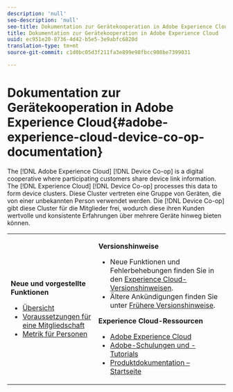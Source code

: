 ```yaml
---
description: 'null'
seo-description: 'null'
seo-title: Dokumentation zur Gerätekooperation in Adobe Experience Cloud
title: Dokumentation zur Gerätekooperation in Adobe Experience Cloud
uuid: ec951e20-8736-4d42-b5e5-3e9abfc6820d
translation-type: tm+mt
source-git-commit: c1d0bc05d3f211fa3e899e98fbcc908be7399031

---
```



# Dokumentation zur Gerätekooperation in Adobe Experience Cloud{#adobe-experience-cloud-device-co-op-documentation}

The [!DNL Adobe Experience Cloud] [!DNL Device Co-op] is a digital cooperative where participating customers share device link information. The [!DNL Experience Cloud] [!DNL Device Co-op] processes this data to form device clusters. Diese Cluster vertreten eine Gruppe von Geräten, die von einer unbekannten Person verwendet werden. Die [!DNL Device Co-op] gibt diese Cluster für die Mitglieder frei, wodurch diese ihren Kunden wertvolle und konsistente Erfahrungen über mehrere Geräte hinweg bieten können.

<!-- <a id="section_535A849B2BF14221BD78C968CC02732D"></a> -->

<table id="table_5E612F746A704FE095B809A013EE977F" class="simpletable"> 
 <tbody> 
  <tr> 
   <td colname="col1"> <p> <b>Neue und vorgestellte Funktionen</b> </p> 
    <ul id="ul_47C012F6AB3E4B73BA357027F4D15369"> 
     <li id="li_30DBD4F8A9FA4FEFA3E3E5903FC55887"><a href="about/overview.md#concept-de34e3bacae94869909e979f24bcc4e8" format="dita" scope="local"> Übersicht</a> </li> 
     <li id="li_10D0D3D338FF445098EE18B322951FAF"><a href="about/requirements.md#concept-31d3d165d22546afbedf023d32ad3a43" format="dita" scope="local"> Voraussetzungen für eine Mitgliedschaft</a> </li> 
     <li id="li_466DC0DA0CD84E9E81EEF3237DCD411A"><a href="other-solutions/people.md#concept-8c57cd3904974e078d7fbf84ac9c2d63" format="dita" scope="local"> Metrik für Personen</a> </li> 
    </ul> </td> 
   <td colname="col2"> <p> <b>Versionshinweise</b> </p> 
    <ul id="ul_713F3E9DF0F84FE5981AC63D05948864"> 
     <li id="li_09C1CD15823E4AD7856CE40BE848E03F">Neue Funktionen und Fehlerbehebungen finden Sie in den <a href="https://marketing.adobe.com/resources/help/en_US/whatsnew/" format="https" scope="external">Experience Cloud-Versionshinweisen</a>. </li> 
     <li id="li_EA594E939ED14D7780178DEA8E1AED64">Ältere Ankündigungen finden Sie unter <a href="https://marketing.adobe.com/resources/help/en_US/whatsnew/?f=c_legacy_releases.html" format="https" scope="external">Frühere Versionshinweise</a>. </li> 
    </ul> <p> <b>Experience Cloud-Ressourcen</b> </p> 
    <ul id="ul_E30EC96BDC624B5591F0470D430B7F41"> 
     <li id="li_F3A5CCFAE0F247CEB41A03CA8E03106B"> <a href="http://www.adobe.com/marketing-cloud.html" scope="external" format="http"> Adobe Experience Cloud</a> </li> 
     <li id="li_1938F7044F544481A6CC0F45CC22B80A"> <a href="http://helpx.adobe.com/learning.html?promoid=KAUDK" scope="external" format="http"> Adobe-Schulungen und -Tutorials</a> </li> 
     <li id="li_C71459E0D1464C05B8B9387C43541F17"> <a href="https://marketing.adobe.com/resources/help/en_US/home/index.html" scope="external" format="https"> Produktdokumentation – Startseite</a> </li> 
    </ul> </td> 
  </tr> 
 </tbody> 
</table>

<!--
<p><b>Announcements</b> </p>
<p>Take a moment to review the <a href="about/requirements.md#concept-31d3d165d22546afbedf023d32ad3a43" format="dita" scope="local"> membership requirements</a> or <a href="https://marketing-stage.adobe.com/resources/help/en_US/mcdc/downloads/what_to_expect.pdf" format="https" scope="external"> download the information sheet</a> if you want participate or to learn more about the <span class="wintitle"> Device Co-op</span>. </p>
-->

